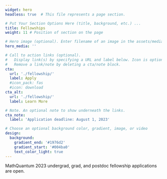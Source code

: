 ```yaml
---
widget: hero
headless: true  # This file represents a page section.

# Put Your Section Options Here (title, background, etc.) ...
title: Fellowships
weight: 11 # Position of section on the page

# Hero image (optional). Enter filename of an image in the assets/media/ folder.
hero_media: ''

# Call to action links (optional).
#   Display link(s) by specifying a URL and label below. Icon is optional for `cta`.
#   Remove a link/note by deleting a cta/note block.
cta:
  url: './fellowship/'
  label: Apply
  #icon_pack: fas
  #icon: download
cta_alt:
  url: './fellowship/'
  label: Learn More

# Note. An optional note to show underneath the links.
cta_note:
  label: 'Application deadline: August 1, 2023'

# Choose an optional background color, gradient, image, or video
design:
  background:
    gradient_end: '#1976d2'
    gradient_start: '#004ba0'
    text_color_light: true
---
```


MathQuantum 2023 undergrad, grad, and postdoc fellowship applications are open.
